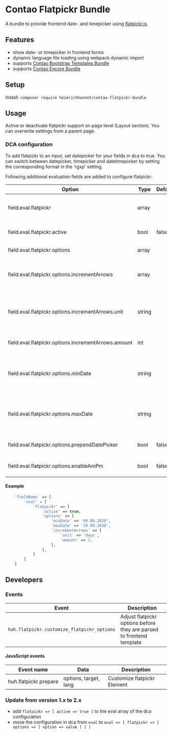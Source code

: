 # Contao Flatpickr Bundle
A bundle to provide frontend date- and timepicker using [flatpickr.js](https://flatpickr.js.org).

## Features
* show date- or timepicker in frontend forms
* dynamic language file loading using webpack dynamic import
* supports [Contao Bootstrap Templates Bundle](https://github.com/heimrichhannot/contao-bootstrap-templates-bundle)
* supports [Contao Encore Bundle](https://github.com/heimrichhannot/contao-encore-bundle)

## Setup

Install: `composer require heimrichhannot/contao-flatpickr-bundle`

## Usage

Active or deactivate flatpickr support on page level (Layout section). You can overwrite settings from a parent page.

### DCA configuration

To add flatpickr to an input, set datepicker for your fields in dca to true. You can switch between datepicker, timepicker and datetimepicker by setting the corresponding format in the 'rgxp' setting.

Following additional evaluation fields are added to configure flatpickr:

Option                                              | Type   | Default | Description
--------------------------------------------------- | ------ | ------- | -----------
field.eval.flatpickr                                | array  |         | Configuration of additional flatpickr options, implemented only by this bundle
field.eval.flatpickr.active                         | bool   | false   | Activate additional flatpickr configuration
field.eval.flatpickr.options                        | array  |         | Additional configuration options
field.eval.flatpickr.options.incrementArrows        | array  |         | Append and prepend arrow buttons to increment/decrement date/time by defined amount
field.eval.flatpickr.options.incrementArrows.unit   | string |         | Unit of time to increment/decrement by. **Valid values:** years, months, days, hours, minutes, seconds
field.eval.flatpickr.options.incrementArrows.amount | int    |         | The value of time to increment/decrement by.
field.eval.flatpickr.options.minDate                | string |         | A formatted date/time constraining the date/time picker to a certain minimum date/time.
field.eval.flatpickr.options.maxDate                | string |         | A formatted date/time constraining the date/time picker to a certain maximum date/time.
field.eval.flatpickr.options.prependDatePicker      | bool   | false   | Prepend date picker button instead of append it.
field.eval.flatpickr.options.enableAmPm             | bool   | false   | Display a AM/PM selector instead of using 24 hr format.

#### Example
```php
    'fieldName' => [
        'eval' = [
            'flatpickr' => [ 
                'active' => true,
                'options' => [
                    'minDate' => '09.09.2020',
                    'maxDate' => '29.09.2020',
                    'incrementArrows' => [
                        'unit' => 'days',
                        'amount' => 1,
                    ],
                ],
            ]
        ]
    ]
```

## Developers

### Events

Event                                       | Description
------------------------------------------- | ---------
`huh.flatpickr.customize_flatpickr_options` | Adjust flatpickr options before they are parsed to frontend template 

#### JavaScript events
Event name               | Data                    | Description
------------------------ | ----------------------- | -----------
huh.flatpickr.prepare    | options, target, lang   | Customize flatpickr Element

### Update from version 1.x to 2.x
+ add `flatpickr => [ active => true ]` to the eval array of the dca configuration
+ move the configuration in dca from `eval` to `eval => [ flatpickr => [ options => [ option => value ] ] ]`

